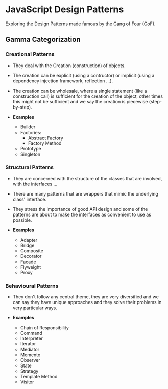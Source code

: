# JavaScript Design Patterns

Exploring the Design Patterns made famous by the Gang of Four (GoF).

## Gamma Categorization

### **Creational Patterns**
* They deal with the Creation (construction) of objects.
* The creation can be explicit (using a contructor) or implicit (using a dependency injection framework, reflection ...).
* The creation can be wholesale, where a single statement (like a construction call) is sufficient for the creation of the object, other times this might not be sufficient and we say the creation is piecewise (step-by-step).

* **Examples**
  + Builder
  + Factories:
    - Abstract Factory
    - Factory Method
  + Prototype
  + Singleton 

### **Structural Patterns**
  
* They are concerned with the structure of the classes that are involved, with the interfaces ...
* There are many patterns that are wrappers that mimic the underlying class' interface.
* They stress the importance of good API design and some of the patterns are about to make the interfaces as convenient to use as possible. 

* **Examples**
  + Adapter
  + Bridge
  + Composite
  + Decorator
  + Facade
  + Flyweight
  + Proxy

### **Behavioural Patterns**
* They don't follow any central theme, they are very diversified and we can say they have unique approaches and they solve their problems in very particular ways. 

* **Examples**
  + Chain of Responsibility
  + Command
  + Interpreter
  + Iterator
  + Mediator
  + Memento
  + Observer
  + State
  + Strategy
  + Template Method
  + Visitor
